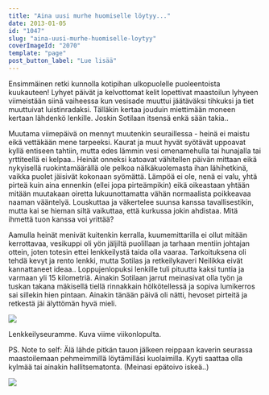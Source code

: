 ```yaml
---
title: "Aina uusi murhe huomiselle löytyy..."
date: 2013-01-05
id: "1047"
slug: "aina-uusi-murhe-huomiselle-loytyy"
coverImageId: "2070"
template: "page"
post_button_label: "Lue lisää"
---
```


Ensimmäinen retki kunnolla kotipihan ulkopuolelle puoleentoista kuukauteen! Lyhyet päivät ja kelvottomat kelit lopettivat maastoilun lyhyeen viimeistään siinä vaiheessa kun vesisade muuttui jäätäväksi tihkuksi ja tiet muuttuivat luistinradaksi. Tälläkin kertaa jouduin miettimään moneen kertaan lähdenkö lenkille. Joskin Sotilaan itsensä enkä sään takia..

Muutama viimepäivä on mennyt muutenkin seuraillessa - heinä ei maistu eikä vettäkään mene tarpeeksi. Kaurat ja muut hyvät syötävät uppoavat kyllä entiseen tahtiin, mutta edes lämmin vesi omenamehulla tai hunajalla tai yrttiteellä ei kelpaa.. Heinät onneksi katoavat vähitellen päivän mittaan eikä nykyisellä ruokintamäärällä ole pelkoa nälkäkuolemasta ihan lähihetkinä, vaikka puolet jäisivät kokonaan syömättä. Lämpöä ei ole, nenä ei valu, yhtä pirteä kuin aina ennenkin (ellei jopa pirteämpikin) eikä oikeastaan yhtään mitään muutakaan oiretta lukuunottamatta vähän normaalista poikkeavaa naaman vääntelyä. Louskuttaa ja väkertelee suunsa kanssa tavallisestikin, mutta kai se hieman siltä vaikuttaa, että kurkussa jokin ahdistaa. Mitä ihmettä tuon kanssa voi yrittää?

Aamulla heinät menivät kuitenkin kerralla, kuumemittarilla ei ollut mitään kerrottavaa, vesikuppi oli yön jäljiltä puolillaan ja tarhaan mentiin johtajan ottein, joten totesin ettei lenkkeilystä taida olla vaaraa. Tarkoituksena oli tehdä kevyt ja rento lenkki, mutta Sotilas ja retkeilykaveri Neilikka eivät kannattaneet ideaa.. Loppujenlopuksi lenkille tuli pituutta kaksi tuntia ja varmaan yli 15 kilometriä. Ainakin Sotilaan jarrut meinasivat olla työn ja tuskan takana mäkisellä tiellä rinnakkain hölkötellessä ja sopiva lumikerros sai sillekin hien pintaan. Ainakin tänään päivä oli nätti, hevoset pirteitä ja retkestä jäi älyttömän hyvä mieli.

[![](/images/PIENI_29.12.19.JPG)](http://2.bp.blogspot.com/-JT8wIcwgVDE/UOihy8vnLvI/AAAAAAAAEwk/uq-YSfkkfaI/s1600/PIENI_29.12.19.JPG)

Lenkkeilyseuramme. Kuva viime viikonlopulta.

PS. Note to self: Älä lähde pitkän tauon jälkeen reippaan kaverin seurassa maastoilemaan pehmeimmillä löytämilläsi kuolaimilla. Kyyti saattaa olla kylmää tai ainakin hallitsematonta. (Meinasi epätoivo iskeä..)

[![](/images/ak.png)](http://3.bp.blogspot.com/-iaDvnZnwdOE/UOiiEz23pHI/AAAAAAAAEws/jTxUOEa07Uw/s1600/ak.png)
